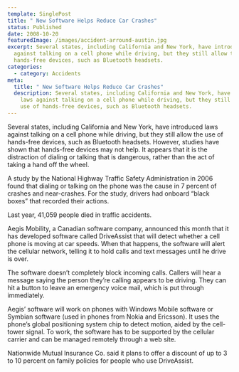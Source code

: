 ```yaml
---
template: SinglePost
title: " New Software Helps Reduce Car Crashes"
status: Published
date: 2008-10-20
featuredImage: /images/accident-arround-austin.jpg
excerpt: Several states, including California and New York, have introduced laws
  against talking on a cell phone while driving, but they still allow the use of
  hands-free devices, such as Bluetooth headsets.
categories:
  - category: Accidents
meta:
  title: " New Software Helps Reduce Car Crashes"
  description: Several states, including California and New York, have introduced
    laws against talking on a cell phone while driving, but they still allow the
    use of hands-free devices, such as Bluetooth headsets.
---
```

<!--StartFragment-->

Several states, including California and New York, have introduced laws against talking on a cell phone while driving, but they still allow the use of hands-free devices, such as Bluetooth headsets. However, studies have shown that hands-free devices may not help. It appears that it is the distraction of dialing or talking that is dangerous, rather than the act of taking a hand off the wheel.

A study by the National Highway Traffic Safety Administration in 2006 found that dialing or talking on the phone was the cause in 7 percent of crashes and near-crashes. For the study, drivers had onboard “black boxes” that recorded their actions.

Last year, 41,059 people died in traffic accidents.

Aegis Mobility, a Canadian software company, announced this month that it has developed software called DriveAssist that will detect whether a cell phone is moving at car speeds. When that happens, the software will alert the cellular network, telling it to hold calls and text messages until he drive is over.

The software doesn’t completely block incoming calls. Callers will hear a message saying the person they’re calling appears to be driving. They can hit a button to leave an emergency voice mail, which is put through immediately.

Aegis’ software will work on phones with Windows Mobile software or Symbian software (used in phones from Nokia and Ericsson). It uses the phone’s global positioning system chip to detect motion, aided by the cell-tower signal. To work, the software has to be supported by the cellular carrier and can be managed remotely through a web site.

Nationwide Mutual Insurance Co. said it plans to offer a discount of up to 3 to 10 percent on family policies for people who use DriveAssist.

<!--EndFragment-->